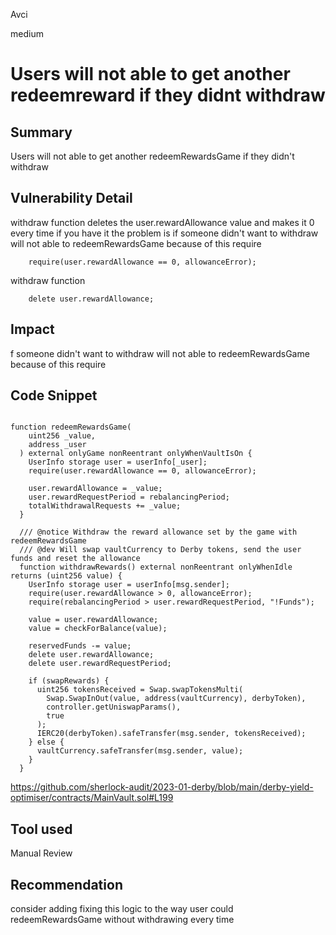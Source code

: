 Avci

medium

# Users will not able to get another redeemreward if they didnt withdraw

## Summary
Users will not able to get another redeemRewardsGame if they didn't withdraw  
## Vulnerability Detail

withdraw function deletes the  user.rewardAllowance value and makes it 0 every time if you have it the problem is if someone didn't want to withdraw will not able to redeemRewardsGame because of this require 

```solidity
    require(user.rewardAllowance == 0, allowanceError);

```
withdraw function 
```solidity
    delete user.rewardAllowance;

```
## Impact
f someone didn't want to withdraw will not able to redeemRewardsGame because of this require 
## Code Snippet
```solidity

function redeemRewardsGame(
    uint256 _value,
    address _user
  ) external onlyGame nonReentrant onlyWhenVaultIsOn {
    UserInfo storage user = userInfo[_user];
    require(user.rewardAllowance == 0, allowanceError);

    user.rewardAllowance = _value;
    user.rewardRequestPeriod = rebalancingPeriod;
    totalWithdrawalRequests += _value;
  }

  /// @notice Withdraw the reward allowance set by the game with redeemRewardsGame
  /// @dev Will swap vaultCurrency to Derby tokens, send the user funds and reset the allowance
  function withdrawRewards() external nonReentrant onlyWhenIdle returns (uint256 value) {
    UserInfo storage user = userInfo[msg.sender];
    require(user.rewardAllowance > 0, allowanceError);
    require(rebalancingPeriod > user.rewardRequestPeriod, "!Funds");

    value = user.rewardAllowance;
    value = checkForBalance(value);

    reservedFunds -= value;
    delete user.rewardAllowance;
    delete user.rewardRequestPeriod;

    if (swapRewards) {
      uint256 tokensReceived = Swap.swapTokensMulti(
        Swap.SwapInOut(value, address(vaultCurrency), derbyToken),
        controller.getUniswapParams(),
        true
      );
      IERC20(derbyToken).safeTransfer(msg.sender, tokensReceived);
    } else {
      vaultCurrency.safeTransfer(msg.sender, value);
    }
  }
```
https://github.com/sherlock-audit/2023-01-derby/blob/main/derby-yield-optimiser/contracts/MainVault.sol#L199
## Tool used

Manual Review

## Recommendation
consider adding fixing this logic to the way user could redeemRewardsGame without withdrawing every time 
